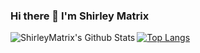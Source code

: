 ### Hi there 👋 I'm Shirley Matrix
<!--
**ShirleyMatrix/ShirleyMatrix** is a ✨ _special_ ✨ repository because its `README.md` (this file) appears on your GitHub profile.

Here are some ideas to get you started:

- 🔭 I’m currently working on ...
- 🌱 I’m currently learning ...
- 👯 I’m looking to collaborate on ...
- 🤔 I’m looking for help with ...
- 💬 Ask me about ...
- 📫 How to reach me: ...
- 😄 Pronouns: ...
- ⚡ Fun fact: ...
-->
<img align="left" alt="ShirleyMatrix's Github Stats" src="https://github-readme-stats.vercel.app/api?username=ShirleyMatrix&show_icons=true&hide_border=true" />

[![Top Langs](https://github-readme-stats.vercel.app/api/top-langs/?username=ShirleyMatrix&layout=compact)](https://github.com/anuraghazra/github-readme-stats)
